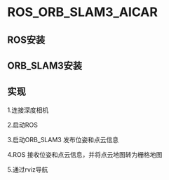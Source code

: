 # ROS_ORB_SLAM3_AICAR

## ROS安装
## ORB_SLAM3安装
## 实现
1.连接深度相机

2.启动ROS

3.启动ORB_SLAM3 发布位姿和点云信息

4.ROS 接收位姿和点云信息，并将点云地图转为栅格地图

5.通过rviz导航
